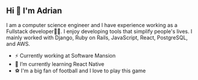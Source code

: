 ## Hi 👋 I'm Adrian

I am a computer science engineer and I have experience working as a Fullstack developer👨‍💻. 
I enjoy developing tools that simplify people's lives. I mainly worked with Django, Ruby on Rails, JavaScript, React, PostgreSQL, and AWS.

- ⚡️ Currently working at Software Mansion
- 🌱 I’m currently learning React Native
- ⚽ I'm a big fan of football and I love to play this game

<!--
**adrianryt/adrianryt** is a ✨ _special_ ✨ repository because its `README.md` (this file) appears on your GitHub profile.

Here are some ideas to get you started:


-->
